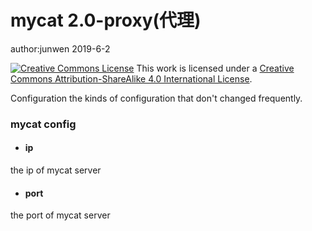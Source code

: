 # mycat 2.0-proxy(代理)

author:junwen 2019-6-2

[![Creative Commons License](https://i.creativecommons.org/l/by-sa/4.0/88x31.png)](http://creativecommons.org/licenses/by-sa/4.0/)
This work is licensed under a [Creative Commons Attribution-ShareAlike 4.0 International License](http://creativecommons.org/licenses/by-sa/4.0/).

Configuration
the kinds of configuration that don't changed frequently.

### mycat config

- #### ip


the ip of mycat server 

- #### port


the port of mycat server 
